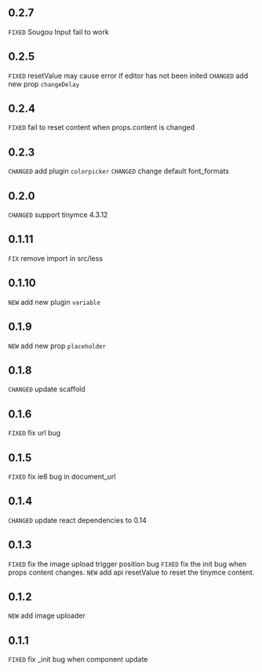 ## 0.2.7

`FIXED` Sougou Input fail to work

## 0.2.5

`FIXED` resetValue may cause error if editor has not been inited
`CHANGED` add new prop `changeDelay`

## 0.2.4

`FIXED` fail to reset content when props.content is changed

## 0.2.3

`CHANGED` add plugin `colorpicker`
`CHANGED` change default font_formats

## 0.2.0

`CHANGED` support tinymce 4.3.12

## 0.1.11
`FIX` remove import in src/less

## 0.1.10
`NEW` add new plugin `variable`

## 0.1.9

`NEW` add new prop `placeholder`

## 0.1.8

`CHANGED` update scaffold

## 0.1.6

`FIXED` fix url bug

## 0.1.5

`FIXED` fix ie8 bug in document_url

## 0.1.4

`CHANGED` update react dependencies to 0.14

## 0.1.3

`FIXED` fix the image upload trigger position bug
`FIXED` fix the init bug when props content changes.
`NEW` add api resetValue to reset the tinymce content.

## 0.1.2

`NEW` add image uploader

## 0.1.1

`FIXED` fix _init bug when component update